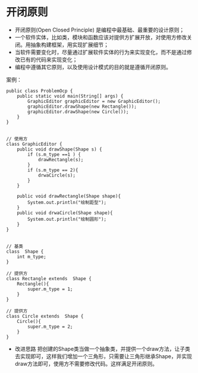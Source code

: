 # 开闭原则

- 开闭原则(Open Closed Principle) 是编程中最基础、最重要的设计原则；
- 一个软件实体，比如类，模块和函数应该对提供方扩展开放，对使用方修改关闭。用抽象构建框架，用实现扩展细节；
- 当软件需要变化时，尽量通过扩展软件实体的行为来实现变化，而不是通过修改已有的代码来实现变化；
- 编程中遵循其它原则，以及使用设计模式的目的就是遵循开闭原则。



案例：
```
public class ProblemOcp {
    public static void main(String[] args) {
        GraphicEditor graphicEditor = new GraphicEditor();
        graphicEditor.drawShape(new Rectangle());
        graphicEditor.drawShape(new Circle());
    }
}


// 使用方
class GraphicEditor {
    public void drawShape(Shape s) {
        if (s.m_type ==1 ) {
            drawRectangle(s);
        }
        if (s.m_type == 2){
            drwaCircle(s);
        }
    }

    public void drawRectangle(Shape shape){
        System.out.println("绘制距型");
    }
    public void drwaCircle(Shape shape){
        System.out.println("绘制圆形");
    }
}


// 基类
class  Shape {
    int m_type;
}

// 提供方
class Rectangle extends  Shape {
    Rectangle(){
        super.m_type = 1;
    }
}

// 提供方
class Circle extends  Shape {
    Circle(){
        super.m_type = 2;
    }
}
```
- 改进思路
  把创建的Shape类当做一个抽象类，并提供一个draw方法，让子类去实现即可，这样我们增加一个三角形，只需要让三角形继承Shape，并实现draw方法即可，使用方不需要修改代码。这样满足开闭原则。